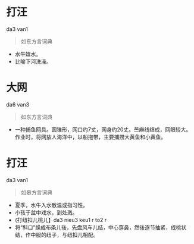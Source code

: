 # 打汪
da3 van1
> 如东方言词典
- 水牛嬉水。
- 比喻下河洗澡。

# 大网
da6 van3
> 如东方言词典
- 一种捕鱼网具。圆锥形，网口约7丈，网身约20丈。苎麻线结成，网眼较大。作业时，将网放人海洋中，以船拖带，主要捕捞大黄鱼和小黄鱼。

# 打汪
da3 van1
> 如皋方言词典
- 夏季，水牛入水散温或指习性。
- 小孩于盆中戏水，到处溅。
- (打纽扣儿桃儿】da3 nieu3 keu1 r to2 r
- 将“斜口”缲成布条儿後，先盘风车儿结，中心穿鼻，然後逐节抽紧，成桃状结，作中服的纽子，与纽扣儿相配。
